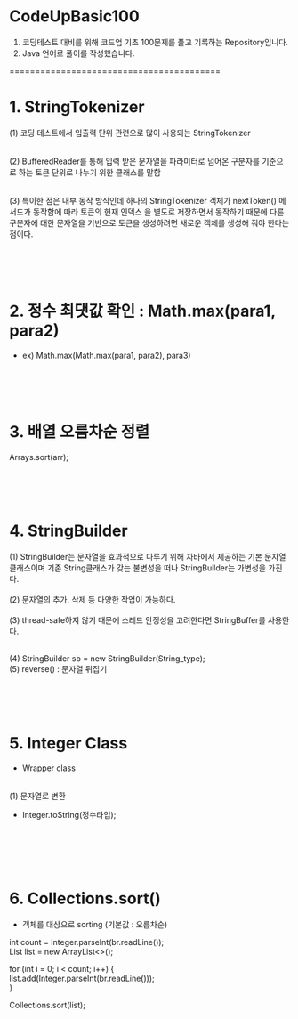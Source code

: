 # CodeUpBasic100
1. 코딩테스트 대비를 위해 코드업 기초 100문제를 풀고 기록하는 Repository입니다.
2. Java 언어로 풀이를 작성했습니다.

=========================================

# 1. StringTokenizer</br>
(1) 코딩 테스트에서 입출력 단위 관련으로 많이 사용되는 StringTokenizer</br></br>

(2) BufferedReader를 통해 입력 받은 문자열을 파라미터로 넘어온 구분자를 기준으로 하는 토큰 단위로 나누기 위한 클래스를 말함</br></br>

(3) 특이한 점은 내부 동작 방식인데 하나의 StringTokenizer 객체가 nextToken() 메서드가 동작함에 따라 토큰의 현재 인덱스 을 별도로 저장하면서 동작하기 때문에 다른 구분자에 대한 문자열을 기반으로 토큰을 생성하려면 새로운 객체를 생성해 줘야 한다는 점이다.</br></br></br></br></br>



# 2. 정수 최댓값 확인 : Math.max(para1, para2)  </br>
- ex) Math.max(Math.max(para1, para2), para3)</br></br></br></br></br>



# 3. 배열 오름차순 정렬 </br>
   Arrays.sort(arr);</br></br></br></br></br>



# 4. StringBuilder</br>
(1) StringBuilder는 문자열을 효과적으로 다루기 위해 자바에서 제공하는 기본 문자열 클래스이며 기존 String클래스가 갖는 불변성을 떠나 StringBuilder는 가변성을 가진다.</br></br>
(2) 문자열의 추가, 삭제 등 다양한 작업이 가능하다.</br></br>
(3) thread-safe하지 않기 때문에 스레드 안정성을 고려한다면 StringBuffer를 사용한다.</br></br>

(4) StringBuilder sb = new StringBuilder(String_type);</br>
(5) reverse() : 문자열 뒤집기</br></br></br></br></br>



# 5. Integer Class </br>
- Wrapper class </br></br>

(1) 문자열로 변환</br>
- Integer.toString(정수타입);</br></br></br></br></br></br>



# 6. Collections.sort()</br>
- 객체를 대상으로 sorting (기본값 : 오름차순) </br>

int count = Integer.parseInt(br.readLine()); </br>
List<Integer> list = new ArrayList<>();</br>

for (int i = 0; i < count; i++) { </br>
    list.add(Integer.parseInt(br.readLine()));</br>
}</br>

Collections.sort(list); </br>
